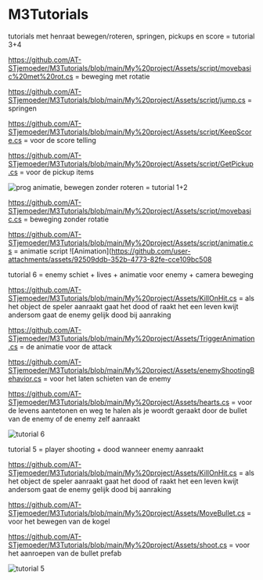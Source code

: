 # M3Tutorials
tutorials met henraat
bewegen/roteren, springen, pickups en score = tutorial 3+4

https://github.com/AT-STjemoeder/M3Tutorials/blob/main/My%20project/Assets/script/movebasic%20met%20rot.cs = beweging met rotatie

https://github.com/AT-STjemoeder/M3Tutorials/blob/main/My%20project/Assets/script/jump.cs = springen

https://github.com/AT-STjemoeder/M3Tutorials/blob/main/My%20project/Assets/script/KeepScore.cs = voor de score telling

https://github.com/AT-STjemoeder/M3Tutorials/blob/main/My%20project/Assets/script/GetPickup.cs = voor de pickup items

![prog](https://github.com/user-attachments/assets/7021deb6-7cca-44bb-8ca2-9214c0c5a791) animatie, bewegen zonder roteren = tutorial 1+2

https://github.com/AT-STjemoeder/M3Tutorials/blob/main/My%20project/Assets/script/movebasic.cs = beweging zonder rotatie

https://github.com/AT-STjemoeder/M3Tutorials/blob/main/My%20project/Assets/script/animatie.cs = animatie script
![Animation](https://github.com/user-attachments/assets/92509ddb-352b-4773-82fe-cce109bc508


tutorial 6 = enemy schiet + lives + animatie voor enemy + camera beweging

https://github.com/AT-STjemoeder/M3Tutorials/blob/main/My%20project/Assets/KillOnHit.cs = als het object de speler aanraakt gaat het dood of raakt het een leven kwijt andersom gaat de enemy gelijk dood bij aanraking

https://github.com/AT-STjemoeder/M3Tutorials/blob/main/My%20project/Assets/TriggerAnimation.cs = de animatie voor de attack

https://github.com/AT-STjemoeder/M3Tutorials/blob/main/My%20project/Assets/enemyShootingBehavior.cs = voor het laten schieten van de enemy

https://github.com/AT-STjemoeder/M3Tutorials/blob/main/My%20project/Assets/hearts.cs = voor de levens aantetonen en weg te halen als je woordt geraakt door de bullet van de enemy of de enemy zelf aanraakt



![tutorial 6](https://github.com/user-attachments/assets/3d7b1e9f-86cf-4e82-8316-0c3c508b5dda)

tutorial 5 = player shooting + dood wanneer enemy aanraakt

https://github.com/AT-STjemoeder/M3Tutorials/blob/main/My%20project/Assets/KillOnHit.cs = als het object de speler aanraakt gaat het dood of raakt het een leven kwijt andersom gaat de enemy gelijk dood bij aanraking

https://github.com/AT-STjemoeder/M3Tutorials/blob/main/My%20project/Assets/MoveBullet.cs = voor het bewegen van de kogel

https://github.com/AT-STjemoeder/M3Tutorials/blob/main/My%20project/Assets/shoot.cs = voor het aanroepen van de bullet prefab

![tutorial 5](https://github.com/user-attachments/assets/9f56cdd6-57bc-4520-913c-1facf0c8e1fc)
